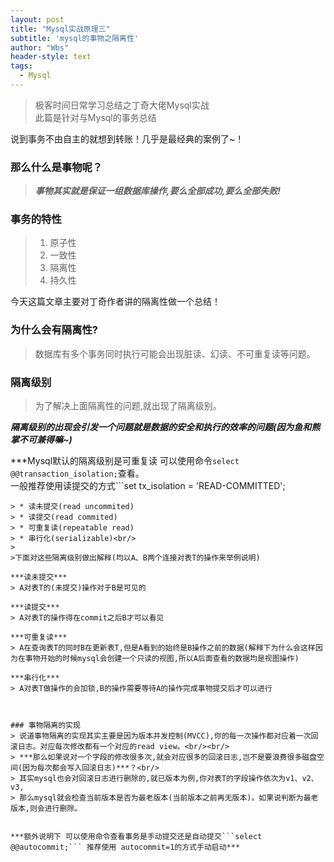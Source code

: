 ```yaml
---
layout: post
title: "Mysql实战原理三"
subtitle: 'mysql的事物之隔离性'
author: "Wbs"
header-style: text
tags:
  - Mysql
---
```

> 极客时间日常学习总结之丁奇大佬Mysql实战<br/>
> 此篇是针对与Mysql的事务总结

说到事务不由自主的就想到转账！几乎是最经典的案例了~！

### 那么什么是事物呢？
> ***事物其实就是保证一组数据库操作,要么全部成功,要么全部失败!***

### 事务的特性
> 1. 原子性
> 2. 一致性
> 3. 隔离性
> 4. 持久性

今天这篇文章主要对丁奇作者讲的隔离性做一个总结！

### 为什么会有隔离性?
> 数据库有多个事务同时执行可能会出现脏读、幻读、不可重复读等问题。

### 隔离级别
> 为了解决上面隔离性的问题,就出现了隔离级别。

***隔离级别的出现会引发一个问题就是数据的安全和执行的效率的问题(因为鱼和熊掌不可兼得嘛~)<br/>***

***Mysql默认的隔离级别是可重复读 可以使用命令```select @@transaction_isolation;```查看。<br/>一般推荐使用读提交的方式```set tx_isolation = 'READ-COMMITTED';
```***
> * 读未提交(read uncommited)
> * 读提交(read commited)
> * 可重复读(repeatable read)
> * 串行化(serializable)<br/>
> 
>下面对这些隔离级别做出解释(均以A、B两个连接对表T的操作来举例说明)

***读未提交***
> A对表T的(未提交)操作对于B是可见的

***读提交***
> A对表T的操作得在commit之后B才可以看见

***可重复读***
> A在查询表T的同时B在更新表T,但是A看到的始终是B操作之前的数据(解释下为什么会这样因为在事物开始的时候mysql会创建一个只读的视图,所以A后面查看的数据均是视图操作)

***串行化***
> A对表T做操作的会加锁,B的操作需要等待A的操作完成事物提交后才可以进行



### 事物隔离的实现
> 说道事物隔离的实现其实主要是因为版本并发控制(MVCC),你的每一次操作都对应着一次回滚日志。对应每次修改都有一个对应的read view。<br/><br/>
> ***那么如果说对一个字段的修改很多次,就会对应很多的回滚日志,岂不是要浪费很多磁盘空间(因为每次都会写入回滚日志)***？<br/>
> 其实mysql也会对回滚日志进行删除的,就已版本为例,你对表T的字段操作依次为v1、v2、v3,
> 那么mysql就会检查当前版本是否为最老版本(当前版本之前再无版本)。如果说判断为最老版本,则会进行删除。


***额外说明下 可以使用命令查看事务是手动提交还是自动提交```select @@autocommit;``` 推荐使用 autocommit=1的方式手动启动***
